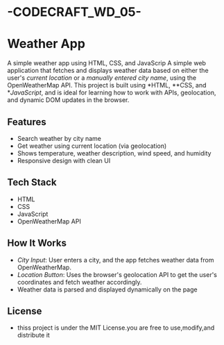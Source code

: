 # -CODECRAFT_WD_05-
# Weather App
A simple weather app using HTML, CSS, and JavaScrip
A simple web application that fetches and displays weather data based on either the user's *current location* or a *manually entered city name*, using the OpenWeatherMap API.
This project is built using *HTML, **CSS, and **JavaScript*, and is ideal for learning how to work with APIs, geolocation, and dynamic DOM updates in the browser.
##  Features
- Search weather by city name  
- Get weather using current location (via geolocation)  
- Shows temperature, weather description, wind speed, and humidity  
-  Responsive design with clean UI  
##  Tech Stack
- HTML 
- CSS  
- JavaScript 
- OpenWeatherMap API
## How It Works
- *City Input*: User enters a city, and the app fetches weather data from OpenWeatherMap.
- *Location Button*: Uses the browser's geolocation API to get the user's coordinates and fetch weather accordingly.
- Weather data is parsed and displayed dynamically on the page
## License
 - thiss project is under the MIT License.you are free to use,modify,and distribute it

